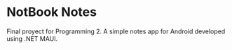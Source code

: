 # NotBook Notes
Final proyect for Programming 2. A simple notes app for Android developed using .NET MAUI.

